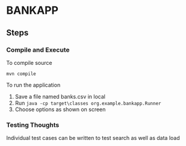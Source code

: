# BANKAPP

## Steps

### Compile and Execute

To compile source
```
mvn compile
```


To run the application
1. Save a file named banks.csv in local
2. Run ```java -cp target\classes org.example.bankapp.Runner```
3. Choose options as shown on screen

### Testing Thoughts

Individual test cases can be written to test search as well as data load